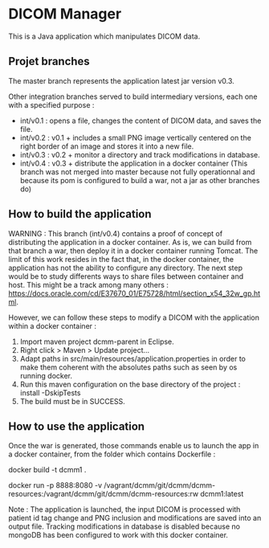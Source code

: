 # DICOM Manager

This is a Java application which manipulates DICOM data.

## Projet branches

The master branch represents the application latest jar version v0.3. 

Other integration branches served to build intermediary versions, each one with a specified purpose :
* int/v0.1 : opens a file, changes the content of DICOM data, and saves the file.
* int/v0.2 : v0.1 + includes a small PNG image vertically centered on the right border of an image and stores it into a new file.
* int/v0.3 : v0.2 + monitor a directory and track modifications in database.
* int/v0.4 : v0.3 + distribute the application in a docker container (This branch was not merged into master because not fully operationnal and because its pom is configured to build a war, not a jar as other branches do)

## How to build the application

WARNING : This branch (int/v0.4) contains a proof of concept of distributing the application in a docker container. As is, we can build from that branch a war, then deploy it in a docker container running Tomcat. The limit of this work resides in the fact that, in the docker container, the application has not the ability to configure any directory. The next step would be to study differents ways to share files between container and host. This might be a track among many others : https://docs.oracle.com/cd/E37670_01/E75728/html/section_x54_32w_gp.html.

However, we can follow these steps to modify a DICOM with the application within a docker container :

1. Import maven project dcmm-parent in Eclipse.
2. Right click > Maven > Update project...
3. Adapt paths in src/main/resources/application.properties in order to make them coherent with the absolutes paths such as seen by os running docker.
5. Run this maven configuration on the base directory of the project : install -DskipTests
5. The build must be in SUCCESS.

## How to use the application

Once the war is generated, those commands enable us to launch the app in a docker container, from the folder which contains Dockerfile :

docker build -t dcmm1 .

docker run -p 8888:8080 -v /vagrant/dcmm/git/dcmm/dcmm-resources:/vagrant/dcmm/git/dcmm/dcmm-resources:rw dcmm1:latest

Note : The application is launched, the input DICOM is processed with patient id tag change and PNG inclusion and modifications are saved into an output file. Tracking modifications in database is disabled because no mongoDB has been configured to work with this docker container.
